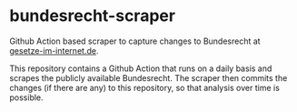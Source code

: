 # bundesrecht-scraper

Github Action based scraper to capture changes to Bundesrecht at [gesetze-im-internet.de](https://www.gesetze-im-internet.de/).

This repository contains a Github Action that runs on a daily basis and scrapes the publicly available Bundesrecht.
The scraper then commits the changes (if there are any) to this repository, so that analysis over time is possible.
